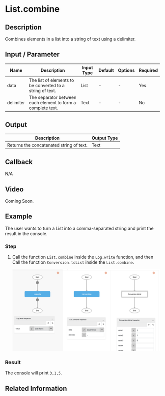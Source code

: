 # List.combine

## Description

Combines elements in a list into a string of text using a delimiter.

## Input / Parameter

| Name | Description | Input Type | Default | Options | Required |
| ------ | ------ | ------ | ------ | ------ | ------ |
| data | The list of elements to be converted to a string of text. | List | - | - | Yes |
| delimiter | The separator between each element to form a complete text. | Text | - | - | No |

## Output

| Description | Output Type |
| ------ | ------ |
| Returns the concatenated string of text. | Text |

## Callback

N/A

## Video

Coming Soon.

## Example

The user wants to turn a List into a comma-separated string and print the result in the console.
</br>

### Step

1. Call the function `List.combine` inside the `Log.write` function, and then Call the function `Conversion.toList` inside the `List.combine`.
    </br>

    ![](./combine-step-1.png)

### Result

The console will print `3,1,5`.

## Related Information